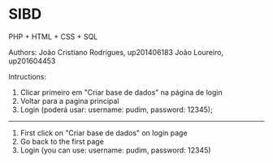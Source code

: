 # SIBD
 PHP + HTML + CSS + SQL
 
 Authors:
 João Cristiano Rodrigues, up201406183
 João Loureiro, up201604453
 
 Intructions:
 1. Clicar primeiro em "Criar base de dados" na página de login
 2. Voltar para a pagina principal
 3. Login (poderá usar: username: pudim, password: 12345);
 --------------------------------------------
 1. First click on "Criar base de dados" on login page
 2. Go back to the first page
 3. Login (you can use: username: pudim, password: 12345)
 
